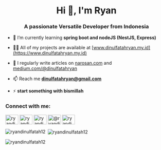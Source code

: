 <h1 align="center">Hi 👋, I'm Ryan</h1>
<h3 align="center">A passionate Versatile Developer from Indonesia</h3>

- 🌱 I’m currently learning **spring boot and nodeJS (NestJS, Express)**

- 👨‍💻 All of my projects are available at [www.dinulfatahryan.my.id](https://www.dinulfatahryan.my.id)

- 📝 I regularly write articles on [narosan.com](https://narosan.com) and [medium.com/@dinulfatahryan](https://medium.com/@dinulfatahryan)

- 📫 Reach me **dinulfatahryan@gmail.com**

- ⚡ **start something with bismillah**

<h3 align="left">Connect with me:</h3>
<p align="left">
<a href="https://linkedin.com/in/ryandinulfatah" target="blank"><img align="center" src="https://raw.githubusercontent.com/rahuldkjain/github-profile-readme-generator/master/src/images/icons/Social/linked-in-alt.svg" alt="ryandinulfatah" height="30" width="40" /></a>
<a href="https://fb.com/ryandinulfatah" target="blank"><img align="center" src="https://raw.githubusercontent.com/rahuldkjain/github-profile-readme-generator/master/src/images/icons/Social/facebook.svg" alt="ryandinulfatah" height="30" width="40" /></a>
<a href="https://instagram.com/ryandinulfatah12" target="blank"><img align="center" src="https://raw.githubusercontent.com/rahuldkjain/github-profile-readme-generator/master/src/images/icons/Social/instagram.svg" alt="ryandinulfatah12" height="30" width="40" /></a>
<a href="https://medium.com/@ryandinulfatah" target="blank"><img align="center" src="https://raw.githubusercontent.com/rahuldkjain/github-profile-readme-generator/master/src/images/icons/Social/medium.svg" alt="@ryandinulfatah" height="30" width="40" /></a>
<a href="https://www.youtube.com/c/ryandinulfatah1977" target="blank"><img align="center" src="https://raw.githubusercontent.com/rahuldkjain/github-profile-readme-generator/master/src/images/icons/Social/youtube.svg" alt="ryandinulfatah1977" height="30" width="40" /></a>
</p>

<p><img align="left" src="https://github-readme-stats.vercel.app/api/top-langs?username=ryandinulfatah12&show_icons=true&theme=dracula&locale=en&layout=compact" alt="ryandinulfatah12" /></p>

<p>&nbsp;<img align="center" src="https://github-readme-stats.vercel.app/api?username=ryandinulfatah12&show_icons=true&theme=dracula&locale=en" alt="ryandinulfatah12" /></p>

<p><img align="center" src="https://github-readme-streak-stats.herokuapp.com/?user=ryandinulfatah12&theme=dark" alt="ryandinulfatah12" /></p>
